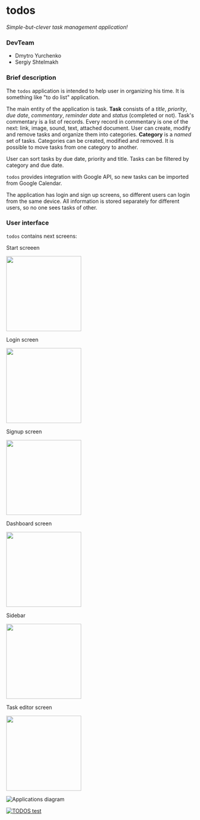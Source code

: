 # todos

*Simple-but-clever task management application!*

### DevTeam

- Dmytro Yurchenko
- Sergiy Shtelmakh  

### Brief description

The `todos` application is intended to help user in organizing his time. It is something like "to do list" application.

The main entity of the application is task. **Task** consists of a *title*, *priority*, *due date*, *commentary*, *reminder date* and *status* (completed or not). Task's commentary is a list of records. Every record in commentary is one of the next: link, image, sound, text, attached document. User can create, modify and remove tasks and organize them into categories. **Category** is a *named* set of tasks. Categories can be created, modified and removed. It is possible to move tasks from one category to another.

User can sort tasks by due date, priority and title. Tasks can be filtered by category and due date.

`todos` provides integration with Google API, so new tasks can be imported from Google Calendar.

The application has login and sign up screens, so different users can login from the same device. All information is stored separately for different users, so no one sees tasks of other.

### User interface

`todos` contains next screens:



Start screeen

<img src="https://github.com/metamaker/todos/blob/master/screenshots/Screenshot_2015-12-19-16-22-33.png" width="200">

Login screen

<img src="https://github.com/metamaker/todos/blob/master/screenshots/Screenshot_2015-12-19-16-22-12.png" width="200">

Signup screen

<img src="https://github.com/metamaker/todos/blob/master/screenshots/Screenshot_2015-12-19-16-26-08.png" width="200">

Dashboard screen

<img src="https://github.com/metamaker/todos/blob/master/screenshots/Screenshot_2015-12-19-16-24-48.png" width="200">

Sidebar

<img src="https://github.com/metamaker/todos/blob/master/screenshots/Screenshot_2015-12-19-16-25-34.png" width="200">

Task editor screen

<img src="https://github.com/metamaker/todos/blob/master/screenshots/Screenshot_2015-12-19-16-26-54.png" width="200">


![Applications diagram](https://github.com/metamaker/todos/blob/master/screenshots/Diagram.png "Applications diagram")

[![TODOS test](http://i.grab.la/05c13-6f67b0e4-75e3-4993-b058-c4e4e1c478b2.png)](https://www.youtube.com/watch?v=jxAKdwKtg8o&feature=youtu.be)

